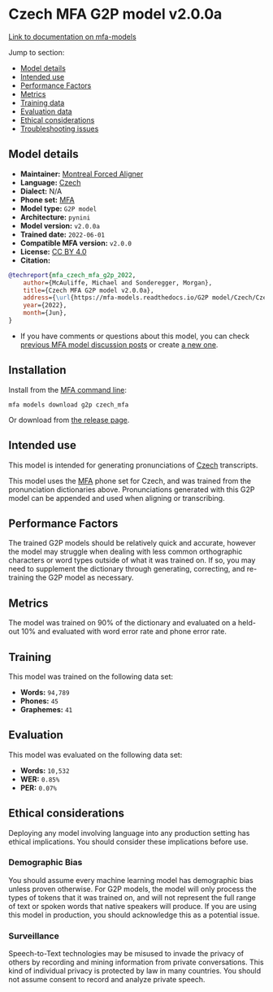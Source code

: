
# Czech MFA G2P model v2.0.0a

[Link to documentation on mfa-models](https://mfa-models.readthedocs.io/en/main/g2p/czech_mfa.html)

Jump to section:

- [Model details](#model-details)
- [Intended use](#intended-use)
- [Performance Factors](#performance-factors)
- [Metrics](#metrics)
- [Training data](#training-data)
- [Evaluation data](#evaluation-data)
- [Ethical considerations](#ethical-considerations)
- [Troubleshooting issues](#troubleshooting-issues)

## Model details

- **Maintainer:** [Montreal Forced Aligner](https://montreal-forced-aligner.readthedocs.io/)
- **Language:** [Czech](https://en.wikipedia.org/wiki/Czech_language)
- **Dialect:** N/A
- **Phone set:** [MFA](https://mfa-models.readthedocs.io/en/refactor/mfa_phone_set.html#czech)
- **Model type:** `G2P model`
- **Architecture:** `pynini`
- **Model version:** `v2.0.0a`
- **Trained date:** `2022-06-01`
- **Compatible MFA version:** `v2.0.0`
- **License:** [CC BY 4.0](https://github.com/MontrealCorpusTools/mfa-models/tree/main/g2p/czech/mfa/v2.0.0a/LICENSE)
- **Citation:**

```bibtex
@techreport{mfa_czech_mfa_g2p_2022,
	author={McAuliffe, Michael and Sonderegger, Morgan},
	title={Czech MFA G2P model v2.0.0a},
	address={\url{https://mfa-models.readthedocs.io/G2P model/Czech/Czech MFA G2P model v2_0_0a.html}},
	year={2022},
	month={Jun},
}
```

- If you have comments or questions about this model, you can check [previous MFA model discussion posts](https://github.com/MontrealCorpusTools/mfa-models/discussions?discussions_q=Czech+MFA+G2P+model+v2.0.0a) or create [a new one](https://github.com/MontrealCorpusTools/mfa-models/discussions/new).

## Installation

Install from the [MFA command line](https://montreal-forced-aligner.readthedocs.io/en/latest/user_guide/models/index.html):

```
mfa models download g2p czech_mfa
```

Or download from [the release page](https://github.com/MontrealCorpusTools/mfa-models/releases/tag/g2p-czech_mfa-v2.0.0a).

## Intended use

This model is intended for generating pronunciations of [Czech](https://en.wikipedia.org/wiki/Czech_language) transcripts.

This model uses the [MFA](https://mfa-models.readthedocs.io/en/refactor/mfa_phone_set.html#czech) phone set for Czech, and was trained from the pronunciation dictionaries above. Pronunciations generated with this G2P model can be appended and used when aligning or transcribing.

## Performance Factors

The trained G2P models should be relatively quick and accurate, however the model may struggle when dealing with less common orthographic characters or word types outside of what it was trained on. If so, you may need to supplement the dictionary through generating, correcting, and re-training the G2P model as necessary.

## Metrics

The model was trained on 90% of the dictionary and evaluated on a held-out 10% and evaluated with word error rate and phone error rate.

## Training

This model was trained on the following data set:


* **Words:** `94,789`
* **Phones:** `45`
* **Graphemes:** `41`

## Evaluation

This model was evaluated on the following data set:


* **Words:** `10,532`
* **WER:** `0.85%`
* **PER:** `0.07%`

## Ethical considerations

Deploying any model involving language into any production setting has ethical implications. You should consider these implications before use.

### Demographic Bias

You should assume every machine learning model has demographic bias unless proven otherwise. For G2P models, the model will only process the types of tokens that it was trained on, and will not represent the full range of text or spoken words that native speakers will produce. If you are using this model in production, you should acknowledge this as a potential issue.

### Surveillance

Speech-to-Text technologies may be misused to invade the privacy of others by recording and mining information from private conversations. This kind of individual privacy is protected by law in many countries. You should not assume consent to record and analyze private speech.
